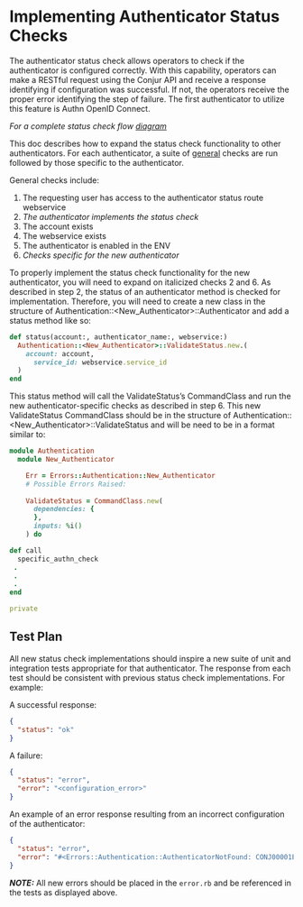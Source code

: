 # Implementing Authenticator Status Checks
The authenticator status check allows operators to check if the authenticator is configured correctly. With this capability, 
operators can make a RESTful request using the Conjur API and receive a response identifying if configuration was successful.
If not, the operators receive the proper error identifying the step of failure. 
The first authenticator to utilize this feature is Authn OpenID Connect. 

_For a complete status check flow [diagram](https://github.com/cyberark/conjur/blob/master/design/authenticators-status/authn-status-flow.jpeg)_

This doc describes how to expand the status check functionality to other authenticators.
For each authenticator, a suite of [general](https://github.com/cyberark/conjur/blob/master/design/authenticators-status/authn_status_general.md) 
checks are run followed by those specific to the authenticator.  

General checks include:
1. The requesting user has access to the authenticator status route webservice
1. _The authenticator implements the status check_
1. The account exists
1. The webservice exists
1. The authenticator is enabled in the ENV
1. _Checks specific for the new authenticator_

To properly implement the status check functionality for the new authenticator, you will need to expand on italicized checks 2 and 6. 
As described in step 2, the status of an authenticator method is checked for implementation. Therefore, you will need to 
create a new class in the structure of Authentication::<New_Authenticator>::Authenticator and add a status method like so:

```ruby
def status(account:, authenticator_name:, webservice:)
  Authentication::<New_Authenticator>::ValidateStatus.new.(
    account: account,
      service_id: webservice.service_id
  )
end
```

This status method will call the ValidateStatus’s CommandClass and run the new authenticator-specific checks as described in step 6. This new 
ValidateStatus CommandClass should be in the structure of Authentication::<New_Authenticator>::ValidateStatus and will be need to be in a format similar to:

```ruby
module Authentication
  module New_Authenticator

    Err = Errors::Authentication::New_Authenticator
    # Possible Errors Raised:
      
    ValidateStatus = CommandClass.new(
      dependencies: {
      },
      inputs: %i()
    ) do

def call
  specific_authn_check
 .
 .
 .
end

private
```

## Test Plan
All new status check implementations should inspire a new suite of unit and integration tests appropriate for that authenticator.
The response from each test should be consistent with previous status check implementations. For example:

A successful response:
```json
{
  "status": "ok"
}
```

A failure:
```json
{
  "status": "error",
  "error": "<configuration_error>"
}
```

An example of an error response resulting from an incorrect configuration of the authenticator:
```json
{
  "status": "error",
  "error": "#<Errors::Authentication::AuthenticatorNotFound: CONJ00001E Authenticator 'New_Authenticator' is not implemented in Conjur>"
}
```
***NOTE:*** All new errors should be placed in the `error.rb` and be referenced in the tests as displayed above.